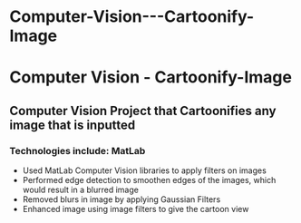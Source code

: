 # Computer-Vision---Cartoonify-Image
<h1>Computer Vision - Cartoonify-Image </h1>

<h2>Computer Vision Project that Cartoonifies any image that is inputted </h2>

<h3>Technologies include: MatLab </h3>


<ul>
    <li> Used MatLab Computer Vision libraries to apply filters on images</li>
    <li> Performed edge detection to smoothen edges of the images, which would result in a blurred image </li>
    <li> Removed blurs in image by applying Gaussian Filters </li>
    <li> Enhanced image using image filters to give the cartoon view </li>
    
</ul>


